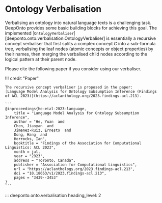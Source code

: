 # Ontology Verbalisation

Verbalising an ontology into natural language texts is a challenging task. $\textsf{DeepOnto}$ provides some basic building blocks for achieving this goal. The implemented [`OntologyVerbaliser`][deeponto.onto.verbalisation.OntologyVerbaliser] is essentially a recursive concept verbaliser that first splits a complex concept $C$ into a sub-formula tree, verbalising the leaf nodes (atomic concepts or object properties) by their names, then merging the verbalised child nodes according to the logical pattern at their parent node. 

Please cite the following paper if you consider using our verbaliser.

!!! credit "Paper"

    The recursive concept verbaliser is proposed in the paper:
    [Language Model Analysis for Ontology Subsumption Inference (Findings of ACL 2023)](https://aclanthology.org/2023.findings-acl.213).

    ```
    @inproceedings{he-etal-2023-language,
        title = "Language Model Analysis for Ontology Subsumption Inference",
        author = "He, Yuan  and
        Chen, Jiaoyan  and
        Jimenez-Ruiz, Ernesto  and
        Dong, Hang  and
        Horrocks, Ian",
        booktitle = "Findings of the Association for Computational Linguistics: ACL 2023",
        month = jul,
        year = "2023",
        address = "Toronto, Canada",
        publisher = "Association for Computational Linguistics",
        url = "https://aclanthology.org/2023.findings-acl.213",
        doi = "10.18653/v1/2023.findings-acl.213",
        pages = "3439--3453"
    }
    ```


::: deeponto.onto.verbalisation
    heading_level: 2
